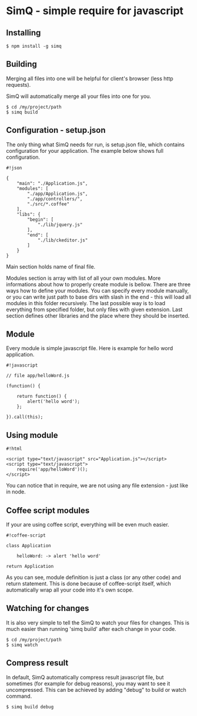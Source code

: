 # SimQ - simple require for javascript

## Installing

```
$ npm install -g simq
```

## Building

Merging all files into one will be helpful for client's browser (less http requests).

SimQ will automatically merge all your files into one for you.

```
$ cd /my/project/path
$ simq build
```

## Configuration - setup.json

The only thing what SimQ needs for run, is setup.json file, which contains configuration for your application.
The example below shows full configuration.
```
#!json

{
	"main": "./Application.js",
	"modules": [
		"./app/Application.js",
		"./app/controllers/",
		"./src/*.coffee"
	],
	"libs": {
		"begin": [
			"./lib/jquery.js"
		],
		"end": [
			"./lib/ckeditor.js"
		]
	}
}
```

Main section holds name of final file.

Modules section is array with list of all your own modules. More informations about how to properly create module is bellow.
There are three ways how to define your modules. You can specify every module manually, or you can write just path to base dirs with slash in the end - this will load all modules in this folder recursively. The last possible way is to load everything from specified folder, but only files with given extension.
Last section defines other libraries and the place where they should be inserted.

## Module

Every module is simple javascript file. Here is example for hello word application.

```
#!javascript

// file app/helloWord.js

(function() {

	return function() {
		alert('hello word');
	};

}).call(this);
```

## Using module

```
#!html

<script type="text/javascript" src="Application.js"></script>
<script type="text/javascript">
	require('app/helloWord')();
</script>
```

You can notice that in require, we are not using any file extension - just like in node.

## Coffee script modules
If your are using coffee script, everything will be even much easier.

```
#!coffee-script

class Application

	helloWord: -> alert 'hello word'

return Application
```
As you can see, module definition is just a class (or any other code) and return statement. This is done because of coffee-script itself, which automatically wrap all your code into it's own scope.

## Watching for changes
It is also very simple to tell the SimQ to watch your files for changes. This is much easier than running 'simq build' after each change in your code.

```
$ cd /my/project/path
$ simq watch
```

## Compress result
In default, SimQ automatically compress result javascript file, but sometimes (for example for debug reasons), you may want to see it uncompressed.
This can be achieved by adding "debug" to build or watch command.

```
$ simq build debug
```
